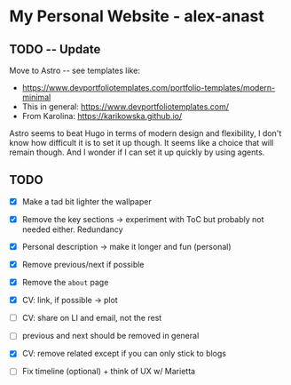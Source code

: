 # My Personal Website - alex-anast

## TODO -- Update

Move to Astro -- see templates like:

- https://www.devportfoliotemplates.com/portfolio-templates/modern-minimal
- This in general: https://www.devportfoliotemplates.com/
- From Karolina: https://karikowska.github.io/

Astro seems to beat Hugo in terms of modern design and flexibility, I don't know how difficult it is to set it up though. It seems like a choice that will remain though. And I wonder if I can set it up quickly by using agents.

## TODO

- [X] Make a tad bit lighter the wallpaper
- [X] Remove the key sections -> experiment with ToC but probably not needed either. Redundancy
- [X] Personal description -> make it longer and fun (personal)
- [X] Remove previous/next if possible
- [X] Remove the `about` page
- [X] CV: link, if possible -> plot
- [ ] CV: share on LI and email, not the rest
- [ ] previous and next should be removed in general
- [X] CV: remove related except if you can only stick to blogs
- [ ] Fix timeline (optional) + think of UX w/ Marietta

